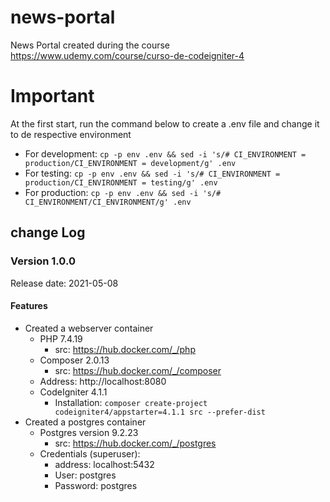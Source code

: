 # news-portal
News Portal created during the course https://www.udemy.com/course/curso-de-codeigniter-4

# Important
At the first start, run the command below to create a .env file and change it to de respective environment
* For development: `cp -p env .env && sed -i 's/# CI_ENVIRONMENT = production/CI_ENVIRONMENT = development/g' .env`
* For testing: `cp -p env .env && sed -i 's/# CI_ENVIRONMENT = production/CI_ENVIRONMENT = testing/g' .env`
* For production: `cp -p env .env && sed -i 's/# CI_ENVIRONMENT/CI_ENVIRONMENT/g' .env`



## change Log

### Version 1.0.0  
Release date: 2021-05-08

#### Features
* Created a webserver container
    * PHP 7.4.19
      * src: https://hub.docker.com/_/php
    * Composer 2.0.13
      *  src: https://hub.docker.com/_/composer
    * Address: http://localhost:8080
    * CodeIgniter 4.1.1
        * Installation: `composer create-project codeigniter4/appstarter=4.1.1 src --prefer-dist`
* Created a postgres container
    * Postgres version 9.2.23
      * src: https://hub.docker.com/_/postgres
    * Credentials (superuser):
      * address: localhost:5432
      * User: postgres
      * Password: postgres

